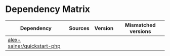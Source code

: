 # Dependency Matrix

Dependency | Sources | Version | Mismatched versions
---------- | ------- | ------- | -------------------
[alex-sainer/quickstart-php](https://github.com/alex-sainer/quickstart-php.git) |  | []() | 

